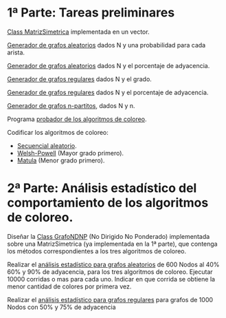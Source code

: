 # 1ª Parte: Tareas preliminares

[Class MatrizSimetrica](https://github.com/FedeARomero/Programacion-Avanzada/blob/8d685e0178e68edb9cfda55726bc89bdb6373a97/Trabajos%20Practicos/TP4/Grafos/src/paquete/MatrizSimetrica.java#L5) implementada en un vector.

[Generador de grafos aleatorios](https://github.com/FedeARomero/Programacion-Avanzada/blob/8d685e0178e68edb9cfda55726bc89bdb6373a97/Trabajos%20Practicos/TP4/Grafos/src/paquete/GrafoAleatorio.java#L7) dados N y una probabilidad para cada arista.

[Generador de grafos aleatorios](https://github.com/FedeARomero/Programacion-Avanzada/blob/8d685e0178e68edb9cfda55726bc89bdb6373a97/Trabajos%20Practicos/TP4/Grafos/src/paquete/GrafoAleatorio.java#L7) dados N y el porcentaje de adyacencia.

[Generador de grafos regulares](https://github.com/FedeARomero/Programacion-Avanzada/blob/8d685e0178e68edb9cfda55726bc89bdb6373a97/Trabajos%20Practicos/TP4/Grafos/src/paquete/GrafoRegular.java#L3) dados N y el grado.

[Generador de grafos regulares](https://github.com/FedeARomero/Programacion-Avanzada/blob/8d685e0178e68edb9cfda55726bc89bdb6373a97/Trabajos%20Practicos/TP4/Grafos/src/paquete/GrafoRegular.java#L3) dados N y el porcentaje de adyacencia.

[Generador de grafos n-partitos](https://github.com/FedeARomero/Programacion-Avanzada/blob/8d685e0178e68edb9cfda55726bc89bdb6373a97/Trabajos%20Practicos/TP4/Grafos/src/paquete/GrafoNPartito.java#L3), dados N y n.

Programa [probador de los algoritmos de coloreo](https://github.com/FedeARomero/Programacion-Avanzada/blob/8d685e0178e68edb9cfda55726bc89bdb6373a97/Trabajos%20Practicos/TP4/Programa%20Probador/src/paquete/ProbadorDeColoreo.java#L7). 

Codificar los algoritmos de coloreo:

 - [Secuencial aleatorio](https://github.com/FedeARomero/Programacion-Avanzada/blob/8d685e0178e68edb9cfda55726bc89bdb6373a97/Trabajos%20Practicos/TP4/Grafos/src/paquete/Grafo.java#L105).
 - [Welsh-Powell](https://github.com/FedeARomero/Programacion-Avanzada/blob/8d685e0178e68edb9cfda55726bc89bdb6373a97/Trabajos%20Practicos/TP4/Grafos/src/paquete/Grafo.java#L67) (Mayor grado primero).
 - [Matula](https://github.com/FedeARomero/Programacion-Avanzada/blob/8d685e0178e68edb9cfda55726bc89bdb6373a97/Trabajos%20Practicos/TP4/Grafos/src/paquete/Grafo.java#L75) (Menor grado primero).
 
# 2ª Parte: Análisis estadístico del comportamiento de los algoritmos de coloreo.
Diseñar la [Class GrafoNDNP](https://github.com/FedeARomero/Programacion-Avanzada/blob/8d685e0178e68edb9cfda55726bc89bdb6373a97/Trabajos%20Practicos/TP4/Grafos/src/paquete/Grafo.java#L12) (No Dirigido No Ponderado) implementada sobre una MatrizSimetrica (ya implementada en la 1ª parte), que contenga los métodos correspondientes a los tres algoritmos de coloreo.

Realizar el [análisis estadístico para grafos aleatorios](https://github.com/FedeARomero/Programacion-Avanzada/blob/8d685e0178e68edb9cfda55726bc89bdb6373a97/Trabajos%20Practicos/TP4/Grafos/AnalisisDeColoreo/paquete/AnalizarGrafosAleatorios.java#L9) de 600 Nodos al 40%  60% y  90%  de adyacencia, para los tres algoritmos de coloreo. Ejecutar 10000 corridas o mas para cada uno. Indicar en que corrida se obtiene la menor cantidad de colores por primera vez.

Realizar el [análisis estadístico para grafos regulares](https://github.com/FedeARomero/Programacion-Avanzada/blob/8d685e0178e68edb9cfda55726bc89bdb6373a97/Trabajos%20Practicos/TP4/Grafos/AnalisisDeColoreo/paquete/AnalizarGrafosRegulares.java#L9) para grafos de 1000 Nodos con 50% y 75%  de adyacencia 
